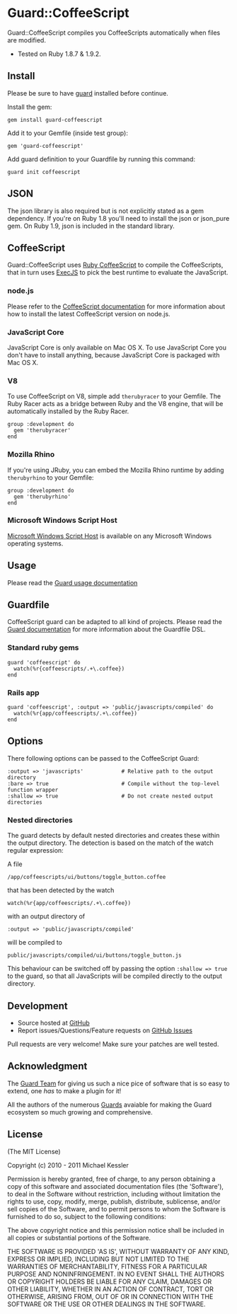 # Guard::CoffeeScript

Guard::CoffeeScript compiles you CoffeeScripts automatically when files are modified.

- Tested on Ruby 1.8.7 & 1.9.2.

## Install

Please be sure to have [guard](http://github.com/guard/guard) installed before continue.

Install the gem:

    gem install guard-coffeescript

Add it to your Gemfile (inside test group):

    gem 'guard-coffeescript'

Add guard definition to your Guardfile by running this command:

    guard init coffeescript

## JSON

The json library is also required but is not explicitly stated as a gem dependency. If you're on Ruby 1.8 you'll need
to install the json or json_pure gem. On Ruby 1.9, json is included in the standard library.

## CoffeeScript

Guard::CoffeeScript uses [Ruby CoffeeScript](http://github.com/josh/ruby-coffee-script/) to compile the CoffeeScripts,
that in turn uses [ExecJS](https://github.com/sstephenson/execjs) to pick the best runtime to evaluate the JavaScript.

### node.js

Please refer to the [CoffeeScript documentation](http://jashkenas.github.com/coffee-script/) for more information about
how to install the latest CoffeeScript version on node.js.

### JavaScript Core

JavaScript Core is only available on Mac OS X. To use JavaScript Core you don't have to install anything, because
JavaScript Core is packaged with Mac OS X.

### V8

To use CoffeeScript on V8, simple add `therubyracer` to your Gemfile. The Ruby Racer acts as a bridge between Ruby
and the V8 engine, that will be automatically installed by the Ruby Racer.

    group :development do
      gem 'therubyracer'
    end

### Mozilla Rhino

If you're using JRuby, you can embed the Mozilla Rhino runtime by adding `therubyrhino` to your Gemfile:

    group :development do
      gem 'therubyrhino'
    end

### Microsoft Windows Script Host

[Microsoft Windows Script Host](http://msdn.microsoft.com/en-us/library/9bbdkx3k.aspx) is available on any Microsoft
Windows operating systems.

## Usage

Please read the [Guard usage documentation](http://github.com/guard/guard#readme)

## Guardfile

CoffeeScript guard can be adapted to all kind of projects. Please read the
[Guard documentation](http://github.com/guard/guard#readme) for more information about the Guardfile DSL.

### Standard ruby gems

    guard 'coffeescript' do
      watch(%r{coffeescripts/.+\.coffee})
    end

### Rails app

    guard 'coffeescript', :output => 'public/javascripts/compiled' do
      watch(%r{app/coffeescripts/.+\.coffee})
    end

## Options

There following options can be passed to the CoffeeScript Guard:

    :output => 'javascripts'            # Relative path to the output directory
    :bare => true                       # Compile without the top-level function wrapper
    :shallow => true                    # Do not create nested output directories

### Nested directories

The guard detects by default nested directories and creates these within the output directory. The detection is based on
the match of the watch regular expression:

A file

    /app/coffeescripts/ui/buttons/toggle_button.coffee

that has been detected by the watch

    watch(%r{app/coffeescripts/.+\.coffee})

with an output directory of

    :output => 'public/javascripts/compiled'

will be compiled to

    public/javascripts/compiled/ui/buttons/toggle_button.js

This behaviour can be switched off by passing the option `:shallow => true` to the guard, so that all JavaScripts will
be compiled directly to the output directory.

## Development

- Source hosted at [GitHub](http://github.com/netzpirat/guard-coffeescript)
- Report issues/Questions/Feature requests on [GitHub Issues](http://github.com/netzpirat/guard-coffeescript/issues)

Pull requests are very welcome! Make sure your patches are well tested.

## Acknowledgment

The [Guard Team](https://github.com/guard/guard/contributors) for giving us such a nice pice of software
that is so easy to extend, one *has* to make a plugin for it!

All the authors of the numerous [Guards](http://github.com/guard) avaiable for making the Guard ecosystem
so much growing and comprehensive.

## License

(The MIT License)

Copyright (c) 2010 - 2011 Michael Kessler

Permission is hereby granted, free of charge, to any person obtaining
a copy of this software and associated documentation files (the
'Software'), to deal in the Software without restriction, including
without limitation the rights to use, copy, modify, merge, publish,
distribute, sublicense, and/or sell copies of the Software, and to
permit persons to whom the Software is furnished to do so, subject to
the following conditions:

The above copyright notice and this permission notice shall be
included in all copies or substantial portions of the Software.

THE SOFTWARE IS PROVIDED 'AS IS', WITHOUT WARRANTY OF ANY KIND,
EXPRESS OR IMPLIED, INCLUDING BUT NOT LIMITED TO THE WARRANTIES OF
MERCHANTABILITY, FITNESS FOR A PARTICULAR PURPOSE AND NONINFRINGEMENT.
IN NO EVENT SHALL THE AUTHORS OR COPYRIGHT HOLDERS BE LIABLE FOR ANY
CLAIM, DAMAGES OR OTHER LIABILITY, WHETHER IN AN ACTION OF CONTRACT,
TORT OR OTHERWISE, ARISING FROM, OUT OF OR IN CONNECTION WITH THE
SOFTWARE OR THE USE OR OTHER DEALINGS IN THE SOFTWARE.

